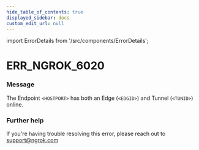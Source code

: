 ```yaml
---
hide_table_of_contents: true
displayed_sidebar: docs
custom_edit_url: null
---
```


import ErrorDetails from '/src/components/ErrorDetails';

# ERR_NGROK_6020

### Message
The Endpoint `<HOSTPORT>` has both an Edge (`<EDGID>`) and Tunnel (`<TUNID>`) online.

### Further help
If you're having trouble resolving this error, please reach out to [support@ngrok.com](mailto:support@ngrok.com?subject=Help%20with%20ERR_NGROK_6020)

<ErrorDetails error='err_ngrok_6020' />
